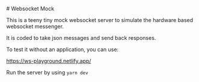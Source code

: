 # Websocket Mock

This is a teeny tiny mock websocket server to simulate the hardware based websocket messenger.

It is coded to take json messages and send back responses.

To test it without an application, you can use:

https://ws-playground.netlify.app/

Run the server by using `yarn dev`